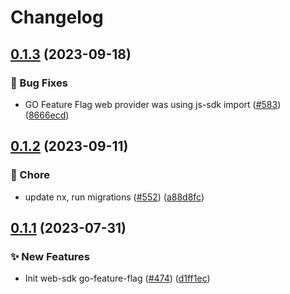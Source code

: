 # Changelog

## [0.1.3](https://github.com/open-feature/js-sdk-contrib/compare/go-feature-flag-web-provider-v0.1.2...go-feature-flag-web-provider-v0.1.3) (2023-09-18)


### 🐛 Bug Fixes

* GO Feature Flag web provider was using js-sdk import ([#583](https://github.com/open-feature/js-sdk-contrib/issues/583)) ([8666ecd](https://github.com/open-feature/js-sdk-contrib/commit/8666ecdb5d32ed1051cccfd7f32ba958ec9a6736))

## [0.1.2](https://github.com/open-feature/js-sdk-contrib/compare/go-feature-flag-web-provider-v0.1.1...go-feature-flag-web-provider-v0.1.2) (2023-09-11)


### 🧹 Chore

* update nx, run migrations ([#552](https://github.com/open-feature/js-sdk-contrib/issues/552)) ([a88d8fc](https://github.com/open-feature/js-sdk-contrib/commit/a88d8fc097789fd7f56011e6ebb66070f52c6e56))

## [0.1.1](https://github.com/open-feature/js-sdk-contrib/compare/go-feature-flag-web-provider-v0.1.0...go-feature-flag-web-provider-v0.1.1) (2023-07-31)


### ✨ New Features

* Init web-sdk go-feature-flag ([#474](https://github.com/open-feature/js-sdk-contrib/issues/474)) ([d1ff1ec](https://github.com/open-feature/js-sdk-contrib/commit/d1ff1ecaf45ef8e547f581778cebbd89d1a678a9))
